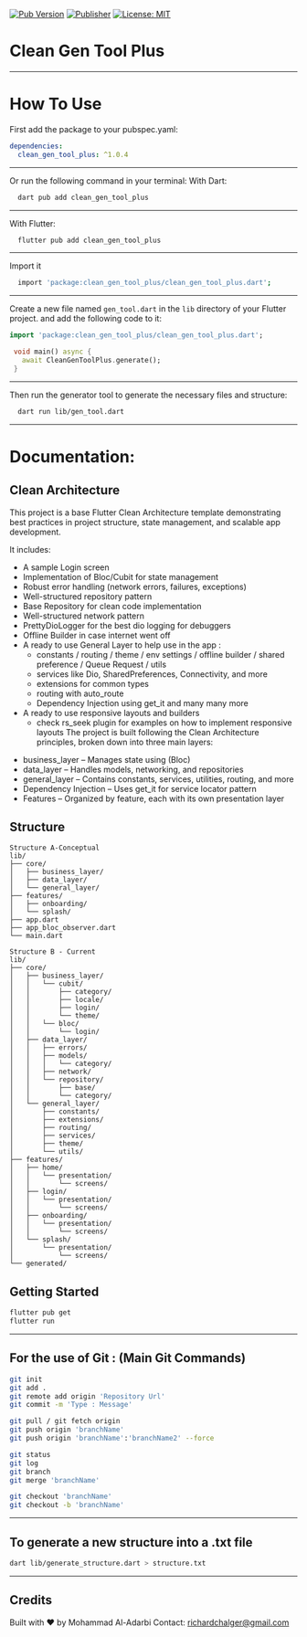 [![Pub Version](https://img.shields.io/pub/v/clean_gen_tool_plus)](https://pub.dev/packages/clean_gen_tool_plus)
[![Publisher](https://img.shields.io/pub/publisher/clean_gen_tool_plus)](https://pub.dev/packages/clean_gen_tool_plus/publisher)
[![License: MIT](https://img.shields.io/badge/License-MIT-yellow.svg)](https://opensource.org/licenses/MIT)

# Clean Gen Tool Plus
---
# How To Use

First add the package to your pubspec.yaml:
```yaml
dependencies:
  clean_gen_tool_plus: ^1.0.4
```
---
Or run the following command in your terminal:
With Dart:
```bash
  dart pub add clean_gen_tool_plus
```
---
With Flutter:
```bash
  flutter pub add clean_gen_tool_plus
```
---
Import it
```bash
  import 'package:clean_gen_tool_plus/clean_gen_tool_plus.dart';
```
---
Create a new file named `gen_tool.dart` in the `lib` directory of your Flutter project.
and add the following code to it:
```dart
import 'package:clean_gen_tool_plus/clean_gen_tool_plus.dart';

 void main() async {
   await CleanGenToolPlus.generate();
 }
```
---
Then run the generator tool to generate the necessary files and structure:
```bash
  dart run lib/gen_tool.dart
```
---
# Documentation:
## Clean Architecture

This project is a base Flutter Clean Architecture template demonstrating best practices in project
structure,
state management, and scalable app development.

It includes:

- A sample Login screen
- Implementation of Bloc/Cubit for state management
- Robust error handling (network errors, failures, exceptions)
- Well-structured repository pattern
- Base Repository for clean code implementation
- Well-structured network pattern
- PrettyDioLogger for the best dio logging for debuggers
- Offline Builder in case internet went off
- A ready to use General Layer to help use in the app :
    * constants / routing / theme / env settings / offline builder / shared preference / Queue Request / utils 
    * services like Dio, SharedPreferences, Connectivity, and more 
    * extensions for common types
    * routing with auto_route
    * Dependency Injection using get_it
  and many many more
- A ready to use responsive layouts and builders
  * check rs_seek plugin for examples on how to implement responsive layouts
The project is built following the Clean Architecture principles, broken down into three main
layers:

* business_layer – Manages state using (Bloc)
* data_layer – Handles models, networking, and repositories
* general_layer – Contains constants, services, utilities, routing, and more
* Dependency Injection – Uses get_it for service locator pattern
* Features – Organized by feature, each with its own presentation layer

## Structure

```
Structure A-Conceptual
lib/
├── core/
│   ├── business_layer/
│   ├── data_layer/
│   └── general_layer/
├── features/
│   ├── onboarding/
│   └── splash/
├── app.dart
├── app_bloc_observer.dart
└── main.dart
```

```
Structure B - Current
lib/
├── core/
│   ├── business_layer/
│   │   └── cubit/
│   │       ├── category/
│   │       ├── locale/
│   │       ├── login/        
│   │       └── theme/
│   │   └── bloc/
│   │       └── login/
│   ├── data_layer/
│   │   ├── errors/
│   │   ├── models/
│   │   │   └── category/
│   │   ├── network/
│   │   └── repository/
│   │       ├── base/
│   │       └── category/
│   └── general_layer/
│       ├── constants/
│       ├── extensions/
│       ├── routing/
│       ├── services/
│       ├── theme/
│       └── utils/
├── features/
│   ├── home/
│   │   └── presentation/
│   │       └── screens/
│   ├── login/               
│   │   └── presentation/
│   │       └── screens/
│   ├── onboarding/
│   │   └── presentation/
│   │       └── screens/
│   └── splash/
│       └── presentation/
│           └── screens/
└── generated/
```

## Getting Started

```bash
flutter pub get
flutter run
```

---

## For the use of Git : (Main Git Commands)

```bash
git init
git add .
git remote add origin 'Repository Url'
git commit -m 'Type : Message'

git pull / git fetch origin
git push origin 'branchName'
git push origin 'branchName':'branchName2' --force

git status
git log
git branch
git merge 'branchName'

git checkout 'branchName'
git checkout -b 'branchName'
```

---

## To generate a new structure into a .txt file

```bash
dart lib/generate_structure.dart > structure.txt
```

---

## Credits
Built with ❤️ by Mohammad Al-Adarbi
Contact: richardchalger@gmail.com
